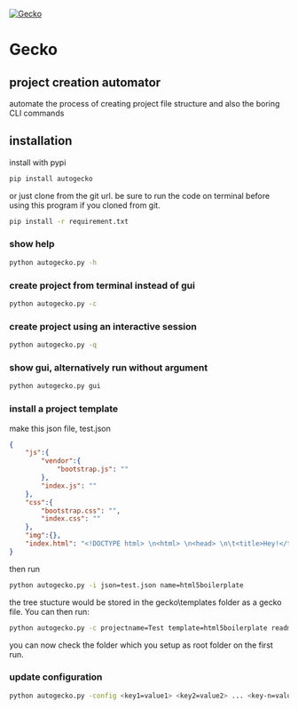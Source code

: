 [![Gecko](http://rubbienary.herokuapp.com/uploaded/obyG91_WXbENZTi__-intro.png)](https://rubbiekelvin.github.io/Gecko)

# Gecko


## project creation automator
automate the process of creating project file structure and also the boring CLI commands

## installation
install with pypi
```bash
pip install autogecko
```
or just clone from the git url. be sure to run the code on terminal before using this program if you cloned from git.
```bash
pip install -r requirement.txt
```

### show help
```bash
python autogecko.py -h
```

### create project from terminal instead of gui
```bash
python autogecko.py -c
```

### create project using an interactive session
```bash
python autogecko.py -q
```

### show gui, alternatively run without argument
```bash
python autogecko.py gui
```

### install a project template
make this json file, test.json
```json
{
	"js":{
		"vendor":{
			"bootstrap.js": ""
		},
		"index.js": ""
	},
	"css":{
		"bootstrap.css": "",
		"index.css": ""
	},
	"img":{},
	"index.html": "<!DOCTYPE html> \n<html> \n<head> \n\t<title>Hey!</title> \n</head> \n<body> \n\t<p>Hey!</p> \n</body> \n</html>"
}
```

then run
```bash
python autogecko.py -i json=test.json name=html5boilerplate
```
the tree stucture would be stored in the gecko\templates folder as a gecko file. You can then run:
```bash
python autogecko.py -c projectname=Test template=html5boilerplate readme=1 "lisence=GNU GENERAL PUBLIC LICENSE Version 3, 29 June 2007"
```
you can now check the folder which you setup as root folder on the first run.

### update configuration
```bash
python autogecko.py -config <key1=value1> <key2=value2> ... <key-n=value-n>
```
